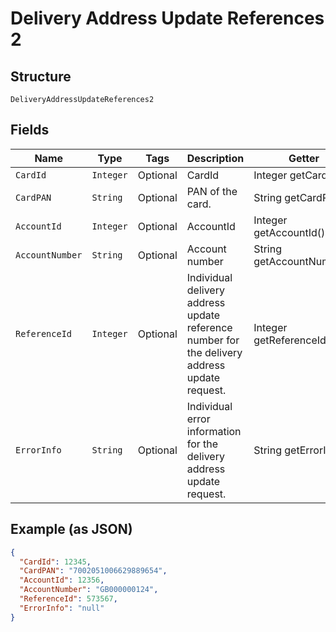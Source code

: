 
# Delivery Address Update References 2

## Structure

`DeliveryAddressUpdateReferences2`

## Fields

| Name | Type | Tags | Description | Getter | Setter |
|  --- | --- | --- | --- | --- | --- |
| `CardId` | `Integer` | Optional | CardId | Integer getCardId() | setCardId(Integer cardId) |
| `CardPAN` | `String` | Optional | PAN of the card. | String getCardPAN() | setCardPAN(String cardPAN) |
| `AccountId` | `Integer` | Optional | AccountId | Integer getAccountId() | setAccountId(Integer accountId) |
| `AccountNumber` | `String` | Optional | Account number | String getAccountNumber() | setAccountNumber(String accountNumber) |
| `ReferenceId` | `Integer` | Optional | Individual delivery address update reference number for the delivery address update request. | Integer getReferenceId() | setReferenceId(Integer referenceId) |
| `ErrorInfo` | `String` | Optional | Individual error information for the delivery address update request. | String getErrorInfo() | setErrorInfo(String errorInfo) |

## Example (as JSON)

```json
{
  "CardId": 12345,
  "CardPAN": "7002051006629889654",
  "AccountId": 12356,
  "AccountNumber": "GB000000124",
  "ReferenceId": 573567,
  "ErrorInfo": "null"
}
```

